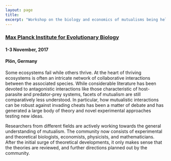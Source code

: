 ```yaml
---
layout: page
title:
excerpt: "Workshop on the biology and economics of mutualisms being held at the Max Planck Institute for Evolutionary Biology"
---
```


### [Max Planck Institute for Evolutionary Biology](http://www.evolbio.mpg.de)

#### 1-3 November, 2017

#### Plön, Germany ####


Some ecosystems fail while others thrive.
At the heart of thriving ecosystems is often an intricate network of collaborative interactions between the associated species. While considerable literature has been devoted to antagonistic interactions like those characteristic of host-parasite and predator-prey systems, facets of mutualism are still comparatively less understood.
In particular, how mutualistic interactions can be robust against invading cheats has been a matter of debate and has generated a large body of theory and novel experimental approaches testing new ideas.

Researchers from different fields are actively working towards the general understanding of mutualism. The community now consists of experimental and theoretical biologists, economists, physicists, and mathematicians. After the initial surge of theoretical developments, it only makes sense that the theories are reviewed, and further directions planned out by the community.

